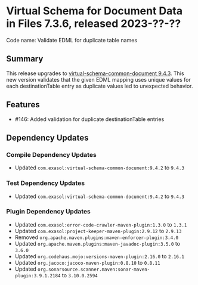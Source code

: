 # Virtual Schema for Document Data in Files 7.3.6, released 2023-??-??

Code name: Validate EDML for duplicate table names

## Summary

This release upgrades to [virtual-schema-common-document 9.4.3](https://github.com/exasol/virtual-schema-common-document/releases/tag/9.4.3). This new version validates that the given EDML mapping uses unique values for each destinationTable entry as duplicate values led to unexpected behavior.

## Features

* #146: Added validation for duplicate destinationTable entries

## Dependency Updates

### Compile Dependency Updates

* Updated `com.exasol:virtual-schema-common-document:9.4.2` to `9.4.3`

### Test Dependency Updates

* Updated `com.exasol:virtual-schema-common-document:9.4.2` to `9.4.3`

### Plugin Dependency Updates

* Updated `com.exasol:error-code-crawler-maven-plugin:1.3.0` to `1.3.1`
* Updated `com.exasol:project-keeper-maven-plugin:2.9.12` to `2.9.13`
* Removed `org.apache.maven.plugins:maven-enforcer-plugin:3.4.0`
* Updated `org.apache.maven.plugins:maven-javadoc-plugin:3.5.0` to `3.6.0`
* Updated `org.codehaus.mojo:versions-maven-plugin:2.16.0` to `2.16.1`
* Updated `org.jacoco:jacoco-maven-plugin:0.8.10` to `0.8.11`
* Updated `org.sonarsource.scanner.maven:sonar-maven-plugin:3.9.1.2184` to `3.10.0.2594`
